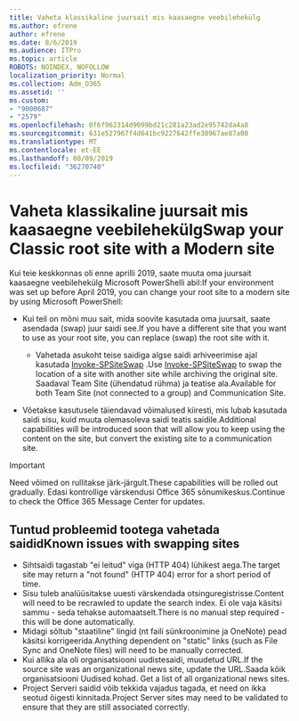 ```yaml
---
title: Vaheta klassikaline juursait mis kaasaegne veebilehekülg
ms.author: efrene
author: efrene
ms.date: 8/6/2019
ms.audience: ITPro
ms.topic: article
ROBOTS: NOINDEX, NOFOLLOW
localization_priority: Normal
ms.collection: Adm_O365
ms.assetid: ''
ms.custom:
- "9000687"
- "2579"
ms.openlocfilehash: 0f6f962314d9099bd21c281a23ad2e95742da4a8
ms.sourcegitcommit: 631e527967f4d641bc9227642ffe38967ae87a00
ms.translationtype: MT
ms.contentlocale: et-EE
ms.lasthandoff: 08/09/2019
ms.locfileid: "36270740"
---
```

# <a name="swap-your-classic-root-site-with-a-modern-site"></a><span data-ttu-id="d7626-102">Vaheta klassikaline juursait mis kaasaegne veebilehekülg</span><span class="sxs-lookup"><span data-stu-id="d7626-102">Swap your Classic root site with a Modern site</span></span>

<span data-ttu-id="d7626-103">Kui teie keskkonnas oli enne aprilli 2019, saate muuta oma juursait kaasaegne veebilehekülg Microsoft PowerShelli abil:</span><span class="sxs-lookup"><span data-stu-id="d7626-103">If your environment was set up before April 2019, you can change your root site to a modern site by using Microsoft PowerShell:</span></span>

- <span data-ttu-id="d7626-104">Kui teil on mõni muu sait, mida soovite kasutada oma juursait, saate asendada (swap) juur saidi see.</span><span class="sxs-lookup"><span data-stu-id="d7626-104">If you have a different site that you want to use as your root site, you can replace (swap) the root site with it.</span></span> 
    - <span data-ttu-id="d7626-105">Vahetada asukoht teise saidiga algse saidi arhiveerimise ajal kasutada [Invoke-SPSiteSwap](https://docs.microsoft.com/powershell/module/sharepoint-online/invoke-spositeswap?view=sharepoint-ps) .</span><span class="sxs-lookup"><span data-stu-id="d7626-105">Use [Invoke-SPSiteSwap](https://docs.microsoft.com/powershell/module/sharepoint-online/invoke-spositeswap?view=sharepoint-ps) to swap the location of a site with another site while archiving the original site.</span></span> <span data-ttu-id="d7626-106">Saadaval Team Site (ühendatud rühma) ja teatise ala.</span><span class="sxs-lookup"><span data-stu-id="d7626-106">Available for both Team Site (not connected to a group) and Communication Site.</span></span> 

- <span data-ttu-id="d7626-107">Võetakse kasutusele täiendavad võimalused kiiresti, mis lubab kasutada saidi sisu, kuid muuta olemasoleva saidi teatis saidile.</span><span class="sxs-lookup"><span data-stu-id="d7626-107">Additional capabilities will be introduced soon that will allow you to keep using the content on the site, but convert the existing site to a communication site.</span></span> 
>[!Important]
><span data-ttu-id="d7626-108">Need võimed on rullitakse järk-järgult.</span><span class="sxs-lookup"><span data-stu-id="d7626-108">These capabilities will be rolled out gradually.</span></span> <span data-ttu-id="d7626-109">Edasi kontrollige värskendusi Office 365 sõnumikeskus.</span><span class="sxs-lookup"><span data-stu-id="d7626-109">Continue to check the Office 365 Message Center for updates.</span></span> 

## <a name="known-issues-with-swapping-sites"></a><span data-ttu-id="d7626-110">Tuntud probleemid tootega vahetada saidid</span><span class="sxs-lookup"><span data-stu-id="d7626-110">Known issues with swapping sites</span></span>

- <span data-ttu-id="d7626-111">Sihtsaidi tagastab "ei leitud" viga (HTTP 404) lühikest aega.</span><span class="sxs-lookup"><span data-stu-id="d7626-111">The target site may return a "not found" (HTTP 404) error for a short period of time.</span></span>
- <span data-ttu-id="d7626-112">Sisu tuleb analüüsitakse uuesti värskendada otsinguregistrisse.</span><span class="sxs-lookup"><span data-stu-id="d7626-112">Content will need to be recrawled to update the search index.</span></span> <span data-ttu-id="d7626-113">Ei ole vaja käsitsi sammu - seda tehakse automaatselt.</span><span class="sxs-lookup"><span data-stu-id="d7626-113">There is no manual step required - this will be done automatically.</span></span>
- <span data-ttu-id="d7626-114">Midagi sõltub "staatiline" lingid (nt faili sünkroonimine ja OneNote) pead käsitsi korrigeerida.</span><span class="sxs-lookup"><span data-stu-id="d7626-114">Anything dependent on "static" links (such as File Sync and OneNote files) will need to be manually corrected.</span></span>
- <span data-ttu-id="d7626-115">Kui allika ala oli organisatsiooni uudistesaidi, muudetud URL.</span><span class="sxs-lookup"><span data-stu-id="d7626-115">If the source site was an organizational news site, update the URL.</span></span><span data-ttu-id="d7626-116">Saada kõik organisatsiooni Uudised kohad.</span><span class="sxs-lookup"><span data-stu-id="d7626-116"> Get a list of all organizational news sites.</span></span>
- <span data-ttu-id="d7626-117">Project Serveri saidid võib tekkida vajadus tagada, et need on ikka seotud õigesti kinnitada.</span><span class="sxs-lookup"><span data-stu-id="d7626-117">Project Server sites may need to be validated to ensure that they are still associated correctly.</span></span>





